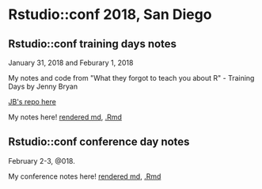 
# Rstudio::conf 2018, San Diego

## Rstudio::conf training days notes

January 31, 2018 and Feburary 1, 2018

My notes and code from "What they forgot to teach you about R" - Training Days by Jenny Bryan

[JB's repo here](https://github.com/jennybc/what-they-forgot)

My notes here! [rendered md](notes.md), [.Rmd](notes.Rmd)


## Rstudio::conf conference day notes

February 2-3, @018.

My conference notes here! [rendered md](notes_rstudioconf18.md), [.Rmd](notes_rstudioconf18.Rmd)